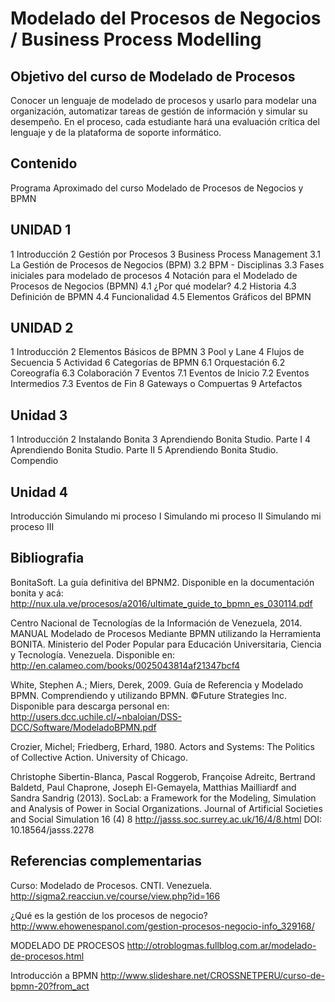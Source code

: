 # Modelado del Procesos de Negocios / Business Process Modelling 

## Objetivo del curso de Modelado de Procesos

Conocer un lenguaje de modelado de procesos y usarlo para modelar una organización, automatizar tareas de gestión de información y simular su desempeño. En el proceso, cada estudiante hará una evaluación crítica del lenguaje y de la plataforma de soporte informático. 

## Contenido
 
 Programa Aproximado del curso Modelado de Procesos de Negocios y BPMN

## UNIDAD 1
 1 Introducción
 2 Gestión por Procesos
 3 Business Process Management
 3.1 La Gestión de Procesos de Negocios (BPM)
 3.2 BPM - Disciplinas
 3.3 Fases iniciales para modelado de procesos
 4 Notación para el Modelado de Procesos de Negocios (BPMN)
 4.1 ¿Por qué modelar?
 4.2 Historia
 4.3 Definición de BPMN
 4.4 Funcionalidad
 4.5 Elementos Gráficos del BPMN

## UNIDAD 2
 1 Introducción
 2 Elementos Básicos de BPMN
 3 Pool y Lane
 4 Flujos de Secuencia
 5 Actividad
 6 Categorías de BPMN
 6.1 Orquestación
 6.2 Coreografía
 6.3 Colaboración
 7 Eventos
 7.1 Eventos de Inicio
 7.2 Eventos Intermedios
 7.3 Eventos de Fin
 8 Gateways o Compuertas
 9 Artefactos

 ## Unidad 3
 1 Introducción
 2 Instalando Bonita
 3 Aprendiendo Bonita Studio. Parte I
 4 Aprendiendo Bonita Studio. Parte II
 5 Aprendiendo Bonita Studio. Compendio

 ## Unidad 4
 Introducción
 Simulando mi proceso I
 Simulando mi proceso II
 Simulando mi proceso III

## Bibliografia
BonitaSoft. La guía definitiva del BPNM2. Disponible en la documentación bonita y acá:
http://nux.ula.ve/procesos/a2016/ultimate_guide_to_bpmn_es_030114.pdf

Centro Nacional de Tecnologías de la Información de Venezuela, 2014. MANUAL
Modelado de Procesos Mediante BPMN utilizando la Herramienta BONITA. Ministerio del Poder Popular para Educación Universitaria, Ciencia y Tecnología. Venezuela.
Disponible en: http://en.calameo.com/books/0025043814af21347bcf4

White, Stephen A.; Miers, Derek, 2009. Guía de Referencia y Modelado BPMN. Comprendiendo y utilizando BPMN. ©Future Strategies Inc. Disponible para descarga personal en: http://users.dcc.uchile.cl/~nbaloian/DSS-DCC/Software/ModeladoBPMN.pdf

Crozier, Michel; Friedberg, Erhard, 1980. Actors and Systems: The Politics of Collective Action. University of Chicago.

Christophe Sibertin-Blanca, Pascal Roggerob, Françoise Adreitc, Bertrand Baldetd, Paul Chaprone, Joseph El-Gemayela, Matthias Mailliardf and Sandra Sandrig (2013). SocLab: a Framework for the Modeling, Simulation and Analysis of Power in Social Organizations. Journal of Artificial Societies and Social Simulation 16 (4) 8 <http://jasss.soc.surrey.ac.uk/16/4/8.html>
DOI: 10.18564/jasss.2278

## Referencias complementarias

Curso: Modelado de Procesos. CNTI. Venezuela.
http://sigma2.reacciun.ve/course/view.php?id=166 

¿Qué es la gestión de los procesos de negocio? http://www.ehowenespanol.com/gestion-procesos-negocio-info_329168/

MODELADO DE PROCESOS http://otroblogmas.fullblog.com.ar/modelado-de-procesos.html

Introducción a BPMN http://www.slideshare.net/CROSSNETPERU/curso-de-bpmn-20?from_act


